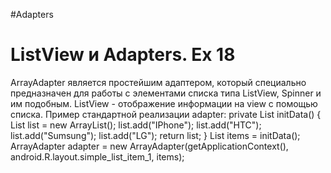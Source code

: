 #Adapters
# ListView и Adapters. Ex 18
ArrayAdapter является простейшим адаптером, который специально предназначен для работы с элементами списка типа ListView, Spinner и им подобным.
ListView - отображение информации на view с помощью списка.
Пример стандартной реализации adapter:
private List<String> initData() {
        List<String> list = new ArrayList<String>();
        list.add("IPhone");
        list.add("HTC");
        list.add("Sumsung");
        list.add("LG");
        return list;
    }
List<String> items = initData();
ArrayAdapter<String> adapter = new ArrayAdapter<String>(getApplicationContext(), android.R.layout.simple_list_item_1, items);